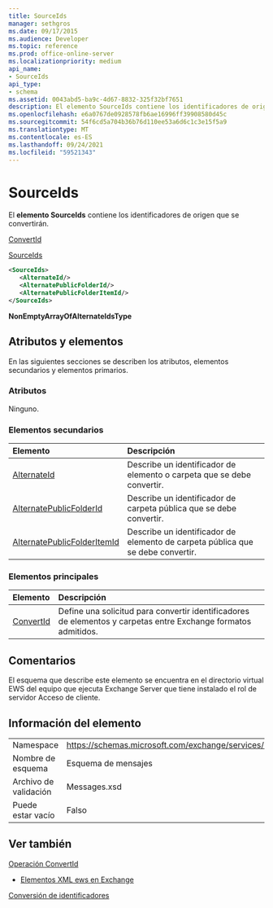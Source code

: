```yaml
---
title: SourceIds
manager: sethgros
ms.date: 09/17/2015
ms.audience: Developer
ms.topic: reference
ms.prod: office-online-server
ms.localizationpriority: medium
api_name:
- SourceIds
api_type:
- schema
ms.assetid: 0043abd5-ba9c-4d67-8832-325f32bf7651
description: El elemento SourceIds contiene los identificadores de origen que se convertirán.
ms.openlocfilehash: e6a0767de0928578fb6ae16996ff39908580d45c
ms.sourcegitcommit: 54f6cd5a704b36b76d110ee53a6d6c1c3e15f5a9
ms.translationtype: MT
ms.contentlocale: es-ES
ms.lasthandoff: 09/24/2021
ms.locfileid: "59521343"
---
```

# <a name="sourceids"></a>SourceIds

El **elemento SourceIds** contiene los identificadores de origen que se convertirán. 
  
[ConvertId](convertid.md)
  
[SourceIds](sourceids.md)
  
```xml
<SourceIds>
   <AlternateId/>
   <AlternatePublicFolderId/>
   <AlternatePublicFolderItemId/>
</SourceIds>
```

 **NonEmptyArrayOfAlternateIdsType**
## <a name="attributes-and-elements"></a>Atributos y elementos

En las siguientes secciones se describen los atributos, elementos secundarios y elementos primarios.
  
### <a name="attributes"></a>Atributos

Ninguno.
  
### <a name="child-elements"></a>Elementos secundarios

|**Elemento**|**Descripción**|
|:-----|:-----|
|[AlternateId](alternateid.md) <br/> |Describe un identificador de elemento o carpeta que se debe convertir.  <br/> |
|[AlternatePublicFolderId](alternatepublicfolderid.md) <br/> |Describe un identificador de carpeta pública que se debe convertir.  <br/> |
|[AlternatePublicFolderItemId](alternatepublicfolderitemid.md) <br/> |Describe un identificador de elemento de carpeta pública que se debe convertir.  <br/> |
   
### <a name="parent-elements"></a>Elementos principales

|**Elemento**|**Descripción**|
|:-----|:-----|
|[ConvertId](convertid.md) <br/> |Define una solicitud para convertir identificadores de elementos y carpetas entre Exchange formatos admitidos.  <br/> |
   
## <a name="remarks"></a>Comentarios

El esquema que describe este elemento se encuentra en el directorio virtual EWS del equipo que ejecuta Exchange Server que tiene instalado el rol de servidor Acceso de cliente.
  
## <a name="element-information"></a>Información del elemento

|||
|:-----|:-----|
|Namespace  <br/> |https://schemas.microsoft.com/exchange/services/2006/messages  <br/> |
|Nombre de esquema  <br/> |Esquema de mensajes  <br/> |
|Archivo de validación  <br/> |Messages.xsd  <br/> |
|Puede estar vacío  <br/> |Falso  <br/> |
   
## <a name="see-also"></a>Ver también



[Operación ConvertId](convertid-operation.md)


- [Elementos XML ews en Exchange](ews-xml-elements-in-exchange.md)


[Conversión de identificadores](https://msdn.microsoft.com/library/a5391746-b6ef-4f48-8fc8-8255258651aa%28Office.15%29.aspx)

